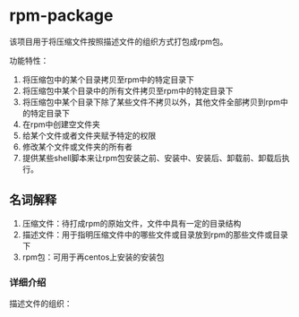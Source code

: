 # rpm-package
该项目用于将压缩文件按照描述文件的组织方式打包成rpm包。

功能特性：
1. 将压缩包中的某个目录拷贝至rpm中的特定目录下
2. 将压缩包中某个目录中的所有文件拷贝至rpm中的特定目录下
3. 将压缩包中某个目录下除了某些文件不拷贝以外，其他文件全部拷贝到rpm中的特定目录下
4. 在rpm中创建空文件夹
5. 给某个文件或者文件夹赋予特定的权限
6. 修改某个文件或文件夹的所有者
7. 提供某些shell脚本来让rpm包安装之前、安装中、安装后、卸载前、卸载后执行。


## 名词解释
1. 压缩文件：待打成rpm的原始文件，文件中具有一定的目录结构
2. 描述文件：用于指明压缩文件中的哪些文件或目录放到rpm的那些文件或目录下
3. rpm包：可用于再centos上安装的安装包

### 详细介绍

描述文件的组织：

